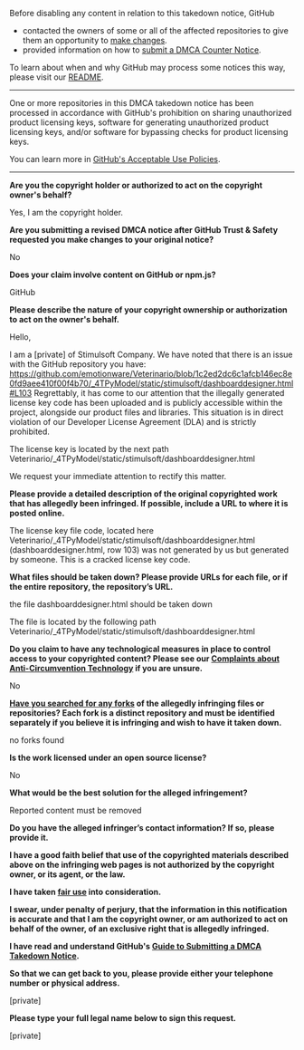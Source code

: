 Before disabling any content in relation to this takedown notice, GitHub
- contacted the owners of some or all of the affected repositories to give them an opportunity to [make changes](https://docs.github.com/en/github/site-policy/dmca-takedown-policy#a-how-does-this-actually-work).
- provided information on how to [submit a DMCA Counter Notice](https://docs.github.com/en/articles/guide-to-submitting-a-dmca-counter-notice).

To learn about when and why GitHub may process some notices this way, please visit our [README](https://github.com/github/dmca/blob/master/README.md#anatomy-of-a-takedown-notice).

---

One or more repositories in this DMCA takedown notice has been processed in accordance with GitHub's prohibition on sharing unauthorized product licensing keys, software for generating unauthorized product licensing keys, and/or software for bypassing checks for product licensing keys.

You can learn more in [GitHub's Acceptable Use Policies](https://docs.github.com/en/github/site-policy/github-acceptable-use-policies).

---

**Are you the copyright holder or authorized to act on the copyright owner's behalf?**

Yes, I am the copyright holder.

**Are you submitting a revised DMCA notice after GitHub Trust & Safety requested you make changes to your original notice?**

No

**Does your claim involve content on GitHub or npm.js?**

GitHub

**Please describe the nature of your copyright ownership or authorization to act on the owner's behalf.**

Hello,

I am a [private] of Stimulsoft Company. We have noted that there is an issue with the GitHub repository you have: https://github.com/emotionware/Veterinario/blob/1c2ed2dc6c1afcb146ec8e0fd9aee410f00f4b70/_4TPyModel/static/stimulsoft/dashboarddesigner.html#L103 Regrettably, it has come to our attention that the illegally generated license key code has been uploaded and is publicly accessible within the project, alongside our product files and libraries. This situation is in direct violation of our Developer License Agreement (DLA) and is strictly prohibited.

The license key is located by the next path Veterinario/_4TPyModel/static/stimulsoft/dashboarddesigner.html

We request your immediate attention to rectify this matter.

**Please provide a detailed description of the original copyrighted work that has allegedly been infringed. If possible, include a URL to where it is posted online.**

The license key file code, located here Veterinario/_4TPyModel/static/stimulsoft/dashboarddesigner.html  
(dashboarddesigner.html, row 103) was not generated by us but generated by someone. This is a cracked license key code.

**What files should be taken down? Please provide URLs for each file, or if the entire repository, the repository’s URL.**

the file dashboarddesigner.html should be taken down

The file is located by the following path Veterinario/_4TPyModel/static/stimulsoft/dashboarddesigner.html

**Do you claim to have any technological measures in place to control access to your copyrighted content? Please see our <a href="https://docs.github.com/articles/guide-to-submitting-a-dmca-takedown-notice#complaints-about-anti-circumvention-technology">Complaints about Anti-Circumvention Technology</a> if you are unsure.**

No

**<a href="https://docs.github.com/articles/dmca-takedown-policy#b-what-about-forks-or-whats-a-fork">Have you searched for any forks</a> of the allegedly infringing files or repositories? Each fork is a distinct repository and must be identified separately if you believe it is infringing and wish to have it taken down.**

no forks found

**Is the work licensed under an open source license?**

No

**What would be the best solution for the alleged infringement?**

Reported content must be removed

**Do you have the alleged infringer’s contact information? If so, please provide it.**

**I have a good faith belief that use of the copyrighted materials described above on the infringing web pages is not authorized by the copyright owner, or its agent, or the law.**

**I have taken <a href="https://www.lumendatabase.org/topics/22">fair use</a> into consideration.**

**I swear, under penalty of perjury, that the information in this notification is accurate and that I am the copyright owner, or am authorized to act on behalf of the owner, of an exclusive right that is allegedly infringed.**

**I have read and understand GitHub's <a href="https://docs.github.com/articles/guide-to-submitting-a-dmca-takedown-notice/">Guide to Submitting a DMCA Takedown Notice</a>.**

**So that we can get back to you, please provide either your telephone number or physical address.**

[private]

**Please type your full legal name below to sign this request.**

[private]
